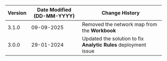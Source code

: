 | **Version** | **Date Modified (DD-MM-YYYY)** | **Change History**                                         	|
|-------------|--------------------------------|----------------------------------------------------------------|
| 3.1.0       | 09-09-2025                     | Removed the network map from the **Workbook**            |
| 3.0.0       | 29-01-2024                     | Updated the solution to fix **Analytic Rules** deployment issue|  
